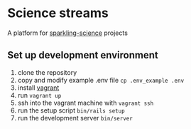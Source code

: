 # Science streams

A platform for [sparkling-science](https://www.sparklingscience.at/en) projects

## Set up development environment

1. clone the repository
2. copy and modify example .env file `cp .env_example .env`
3. install [vagrant](https://www.vagrantup.com)
4. run `vagrant up`
5. ssh into the vagrant machine with `vagrant ssh`
6. run the setup script `bin/rails setup`
7. run the development server `bin/server`
